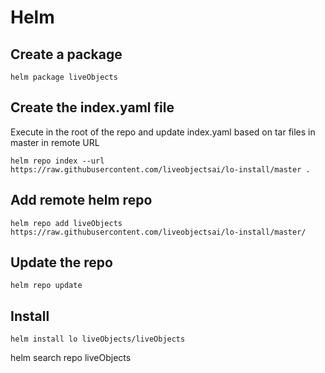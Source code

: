 # Helm

## Create a package

```
helm package liveObjects
```

## Create the index.yaml file 

Execute in the root of the repo and update index.yaml based on tar files in master in remote URL

```
helm repo index --url https://raw.githubusercontent.com/liveobjectsai/lo-install/master .
```

## Add remote helm repo 

```
helm repo add liveObjects https://raw.githubusercontent.com/liveobjectsai/lo-install/master/
```

## Update the repo 

```
helm repo update
```

## Install

```
helm install lo liveObjects/liveObjects
```

helm search repo liveObjects

